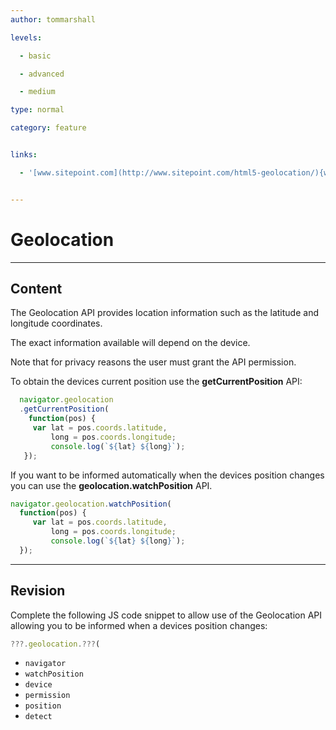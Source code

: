 ```yaml
---
author: tommarshall

levels:

  - basic

  - advanced

  - medium

type: normal

category: feature


links:

  - '[www.sitepoint.com](http://www.sitepoint.com/html5-geolocation/){website}'


---
```


# Geolocation

---
## Content

The Geolocation API provides location information such as the latitude and longitude coordinates. 

The exact information available will depend on the device.

Note that for privacy reasons the user must grant the API permission.

To obtain the devices current position use the **getCurrentPosition** API:

```JavaScript
  navigator.geolocation
  .getCurrentPosition(
    function(pos) {
     var lat = pos.coords.latitude,
         long = pos.coords.longitude;
         console.log(`${lat} ${long}`);
   });
```

If you want to be informed automatically when the devices position changes you can use the 
**geolocation.watchPosition** API.

```JavaScript
navigator.geolocation.watchPosition(
  function(pos) {
     var lat = pos.coords.latitude,
         long = pos.coords.longitude;
         console.log(`${lat} ${long}`);
  });
```

---
## Revision

Complete the following JS code snippet to allow use of the Geolocation API allowing you to be informed when a devices position changes:

```javascript
???.geolocation.???(
```


* `navigator`
* `watchPosition`
* `device`
* `permission`
* `position`
* `detect`

